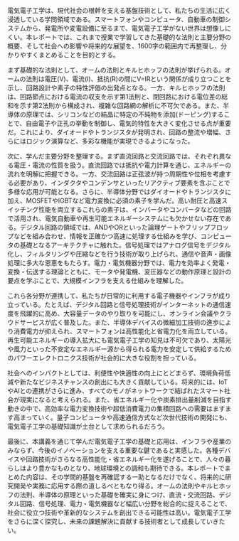 電気電子工学は、現代社会の根幹を支える基盤技術として、私たちの生活に広く浸透している学問領域である。スマートフォンやコンピュータ、自動車の制御システムから、発電所や変電設備に至るまで、電気電子工学がない世界は想像しにくい。本レポートでは、これまで授業で学習してきた基礎的な法則と主要分野の概要、そして社会への影響や将来的な展望を、1600字の範囲内で再整理し、分かりやすくまとめることを目的とする。

まず基礎的な法則として、オームの法則とキルヒホッフの法則が挙げられる。オームの法則は電圧(V)、電流(I)、抵抗(R)の間にV=IRという関係が成り立つことを示し、回路設計や素子の特性評価の出発点となる。一方、キルヒホッフの法則は、回路節点における電流の収支を示す第1法則と、閉回路における電位差の総和を示す第2法則から構成され、複雑な回路網の解析に不可欠である。また、半導体の原理では、シリコンなどの結晶に特定の不純物を添加(ドーピング)することで、自由電子や正孔の挙動を制御し、電気的特性を大きく変化させる点が重要だ。これにより、ダイオードやトランジスタが発明され、回路の整流や増幅、さらにはロジック演算など、多彩な機能が実現できるようになった。

次に、学んだ主要分野を整理する。まず直流回路と交流回路では、それぞれ異なる電圧・電流の性質を扱う。直流回路では抵抗や電力計算を通じ、エネルギーの流れを明解に把握できる。一方、交流回路は正弦波が持つ周期性や位相を考慮する必要があり、インダクタやコンデンサといったリアクティブ要素を含ぶことで多様な応用が可能となる。さらに、半導体分野ではダイオードやトランジスタに加え、MOSFETやIGBTなど電力変換に必須の素子を学んだ。高い耐圧と高速スイッチング性能を両立するこれらの素子は、インバータやコンバータなどの回路で活用され、電気自動車や再生可能エネルギーシステムにも欠かせない存在である。デジタル回路の領域では、ANDやORといった論理ゲートやフリップフロップなどを組み合わせ、情報を正確かつ高速に処理する仕組みを学び、コンピュータの基礎となるアーキテクチャに触れた。信号処理ではアナログ信号をデジタル化し、フィルタリングや圧縮などを行う技術が取り上げられ、通信や音声・画像処理に多大な恩恵をもたらす。電力・電気機器分野では、電力を効率よく発電・変換・伝送する理論とともに、モータや発電機、変圧器などの動作原理と設計の要点を学ぶことで、大規模インフラを支える仕組みを理解した。

これら各分野が連携して、私たちが日常的に利用する電子機器やインフラが成り立っている。たとえば、デジタル回路と信号処理技術がインターネットの通信速度を飛躍的に高め、大容量データのやり取りを可能にし、オンライン会議やクラウドサービスが広く普及した。また、半導体デバイスの微細加工技術の進歩により消費電力が抑えられ、スマートフォンは高性能化と省電力化を両立している。再生可能エネルギーの導入拡大にも電気電子工学の知見は不可欠であり、太陽光や風力といった不安定なエネルギー源から得られる電力を安定して供給するためのパワーエレクトロニクス技術が社会的に大きな役割を担っている。

社会へのインパクトとしては、利便性や快適性の向上にとどまらず、環境負荷低減や新たなビジネスチャンスの創出にも大きく貢献している。将来的には、IoTやAIとの連携がさらに進み、すべてのモノがネットワークで結ばれたスマート社会が現実になると考えられる。また、省エネルギー化や炭素排出量削減を目指す動きの中で、高効率な電力変換技術や超低消費電力の集積回路への需要はますます高まっていく。量子コンピュータや高速通信方式など次世代技術の開発にも、電気電子工学の基礎知識が土台として求められるだろう。

最後に、本講義を通じて学んだ電気電子工学の基礎と応用は、インフラや産業のみならず、今後のイノベーションを支える重要な鍵であると実感した。各種デバイスや回路技術がさらなる高性能化・省エネルギー化を遂げることで、人々の暮らしはより豊かなものとなり、地球環境との調和も期待できる。本レポートでまとめた内容は、その学問的基盤を再確認する一助となるだけでなく、将来的に研究開発や実務に応用する際の道しるべともなり得る。オームの法則やキルヒホッフの法則、半導体の原理といった基礎を確実に身につけ、直流・交流回路、デジタル回路、信号処理、電力・電気機器など幅広い分野を総合的に捉えることで、社会に役立つ技術や革新的なシステムを創出できる可能性は高い。電気電子工学をさらに深く探究し、未来の課題解決に貢献する技術者として成長していきたい。